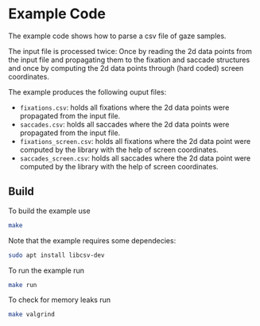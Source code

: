 # Example Code

The example code shows how to parse a csv file of gaze samples.

The input file is processed twice:
Once by reading the 2d data points from the input file and propagating them to the fixation and saccade structures and once by computing the 2d data points through (hard coded) screen coordinates.

The example produces the following ouput files:
- `fixations.csv`: holds all fixations where the 2d data points were propagated from the input file.
- `saccades.csv`: holds all saccades where the 2d data points were propagated from the input file.
- `fixations_screen.csv`: holds all fixations where the 2d data point were computed by the library with the help of screen coordinates.
- `saccades_screen.csv`: holds all saccades where the 2d data point were computed by the library with the help of screen coordinates.

## Build

To build the example use

```sh
make
```

Note that the example requires some dependecies:

```sh
sudo apt install libcsv-dev
```

To run the example run

```sh
make run
```

To check for memory leaks run

```sh
make valgrind
```
